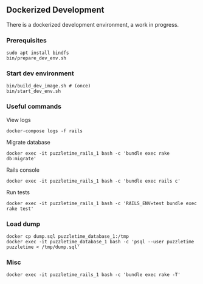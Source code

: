 ## Dockerized Development

There is a dockerized development environment, a work in progress.

### Prerequisites

    sudo apt install bindfs
    bin/prepare_dev_env.sh

### Start dev environment

    bin/build_dev_image.sh # (once)
    bin/start_dev_env.sh

### Useful commands

View logs

    docker-compose logs -f rails

Migrate database

    docker exec -it puzzletime_rails_1 bash -c 'bundle exec rake db:migrate'

Rails console

    docker exec -it puzzletime_rails_1 bash -c 'bundle exec rails c'

Run tests

    docker exec -it puzzletime_rails_1 bash -c 'RAILS_ENV=test bundle exec rake test'

### Load dump

    docker cp dump.sql puzzletime_database_1:/tmp
    docker exec -it puzzletime_database_1 bash -c 'psql --user puzzletime puzzletime < /tmp/dump.sql'

### Misc

    docker exec -it puzzletime_rails_1 bash -c 'bundle exec rake -T'
